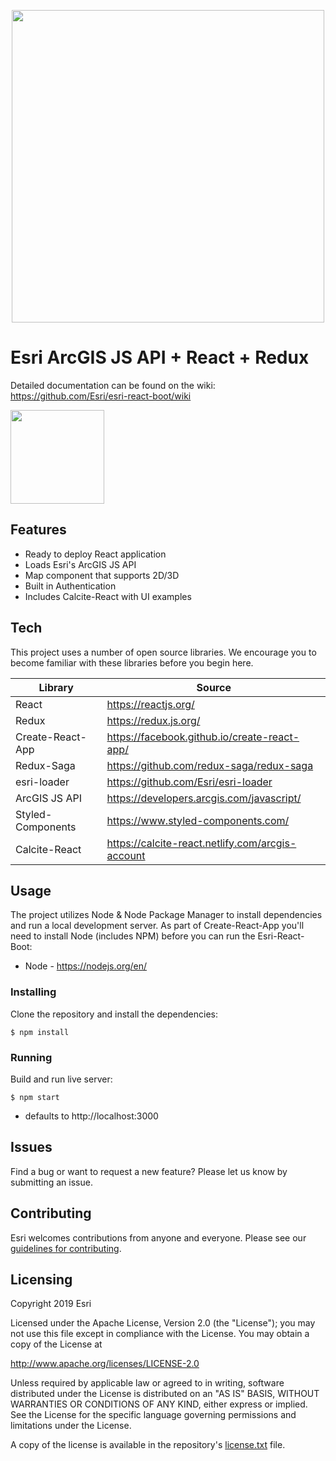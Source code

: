 <p align="center">
  <img src="http://psgd.esri.com/img/esri-react-boot/Esri-React-Boot-Logo.svg#2" width="500" height="auto"/>
</p>

# Esri ArcGIS JS API + React + Redux
Detailed documentation can be found on the wiki: https://github.com/Esri/esri-react-boot/wiki

<a href="https://www.esri.com/en-us/home">
   <img src="http://psgd.esri.com/img/esri-react-boot/poweredByEsri.svg#1" width="150" height="auto"/>
</a>

## Features

  - Ready to deploy React application
  - Loads Esri's ArcGIS JS API
  - Map component that supports 2D/3D
  - Built in Authentication
  - Includes Calcite-React with UI examples

## Tech

This project uses a number of open source libraries. We encourage you to become familiar with these libraries before you begin here.

| Library | Source |
| ------ | ------ |
| React | https://reactjs.org/ |
| Redux | https://redux.js.org/ |
| Create-React-App | https://facebook.github.io/create-react-app/ |
| Redux-Saga | https://github.com/redux-saga/redux-saga |
| esri-loader | https://github.com/Esri/esri-loader |
| ArcGIS JS API | https://developers.arcgis.com/javascript/ |
| Styled-Components | https://www.styled-components.com/ |
| Calcite-React | https://calcite-react.netlify.com/arcgis-account |

## Usage

The project utilizes Node & Node Package Manager to install dependencies and run a local development server. As part of Create-React-App you'll need to install Node (includes NPM) before you can run the Esri-React-Boot:

  - Node - https://nodejs.org/en/

### Installing

Clone the repository and install the dependencies:

```
$ npm install
```

### Running

Build and run live server:

```
$ npm start
```

* defaults to http://localhost:3000

## Issues

Find a bug or want to request a new feature?  Please let us know by submitting an issue.

## Contributing

Esri welcomes contributions from anyone and everyone. Please see our [guidelines for contributing](https://github.com/esri/contributing).

## Licensing
Copyright 2019 Esri

Licensed under the Apache License, Version 2.0 (the "License");
you may not use this file except in compliance with the License.
You may obtain a copy of the License at

   http://www.apache.org/licenses/LICENSE-2.0

Unless required by applicable law or agreed to in writing, software
distributed under the License is distributed on an "AS IS" BASIS,
WITHOUT WARRANTIES OR CONDITIONS OF ANY KIND, either express or implied.
See the License for the specific language governing permissions and
limitations under the License.

A copy of the license is available in the repository's [license.txt](license.txt) file.
